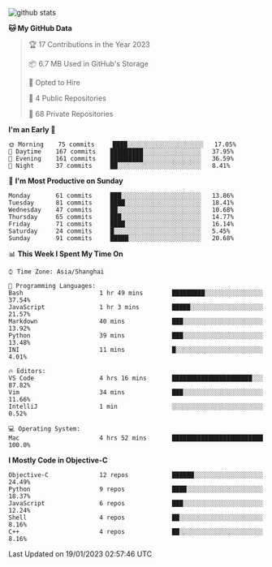 
![github stats](https://github-readme-stats.vercel.app/api?username=ChesterYue&show_icons=true&count_private=true)

<!-- ![wakatime](https://github-readme-stats.vercel.app/api/wakatime?username=ChesterYue&layout=compact) -->

<!-- ![wakatime](https://github-readme-stats.vercel.app/api/top-langs/?username=ChesterYue&layout=compact) -->

<!--START_SECTION:waka-->
**🐱 My GitHub Data** 

> 🏆 17 Contributions in the Year 2023
 > 
> 📦 6.7 MB Used in GitHub's Storage 
 > 
> 💼 Opted to Hire
 > 
> 📜 4 Public Repositories 
 > 
> 🔑 68 Private Repositories  
 > 
**I'm an Early 🐤** 

```text
🌞 Morning    75 commits     ████░░░░░░░░░░░░░░░░░░░░░   17.05% 
🌆 Daytime    167 commits    █████████░░░░░░░░░░░░░░░░   37.95% 
🌃 Evening    161 commits    █████████░░░░░░░░░░░░░░░░   36.59% 
🌙 Night      37 commits     ██░░░░░░░░░░░░░░░░░░░░░░░   8.41%

```
📅 **I'm Most Productive on Sunday** 

```text
Monday       61 commits     ███░░░░░░░░░░░░░░░░░░░░░░   13.86% 
Tuesday      81 commits     ████░░░░░░░░░░░░░░░░░░░░░   18.41% 
Wednesday    47 commits     ██░░░░░░░░░░░░░░░░░░░░░░░   10.68% 
Thursday     65 commits     ███░░░░░░░░░░░░░░░░░░░░░░   14.77% 
Friday       71 commits     ████░░░░░░░░░░░░░░░░░░░░░   16.14% 
Saturday     24 commits     █░░░░░░░░░░░░░░░░░░░░░░░░   5.45% 
Sunday       91 commits     █████░░░░░░░░░░░░░░░░░░░░   20.68%

```


📊 **This Week I Spent My Time On** 

```text
⌚︎ Time Zone: Asia/Shanghai

💬 Programming Languages: 
Bash                     1 hr 49 mins        █████████░░░░░░░░░░░░░░░░   37.54% 
JavaScript               1 hr 3 mins         █████░░░░░░░░░░░░░░░░░░░░   21.57% 
Markdown                 40 mins             ███░░░░░░░░░░░░░░░░░░░░░░   13.92% 
Python                   39 mins             ███░░░░░░░░░░░░░░░░░░░░░░   13.48% 
INI                      11 mins             █░░░░░░░░░░░░░░░░░░░░░░░░   4.01%

🔥 Editors: 
VS Code                  4 hrs 16 mins       ██████████████████████░░░   87.82% 
Vim                      34 mins             ███░░░░░░░░░░░░░░░░░░░░░░   11.66% 
IntelliJ                 1 min               ░░░░░░░░░░░░░░░░░░░░░░░░░   0.52%

💻 Operating System: 
Mac                      4 hrs 52 mins       █████████████████████████   100.0%

```

**I Mostly Code in Objective-C** 

```text
Objective-C              12 repos            ██████░░░░░░░░░░░░░░░░░░░   24.49% 
Python                   9 repos             ████░░░░░░░░░░░░░░░░░░░░░   18.37% 
JavaScript               6 repos             ███░░░░░░░░░░░░░░░░░░░░░░   12.24% 
Shell                    4 repos             ██░░░░░░░░░░░░░░░░░░░░░░░   8.16% 
C++                      4 repos             ██░░░░░░░░░░░░░░░░░░░░░░░   8.16%

```



 Last Updated on 19/01/2023 02:57:46 UTC
<!--END_SECTION:waka-->